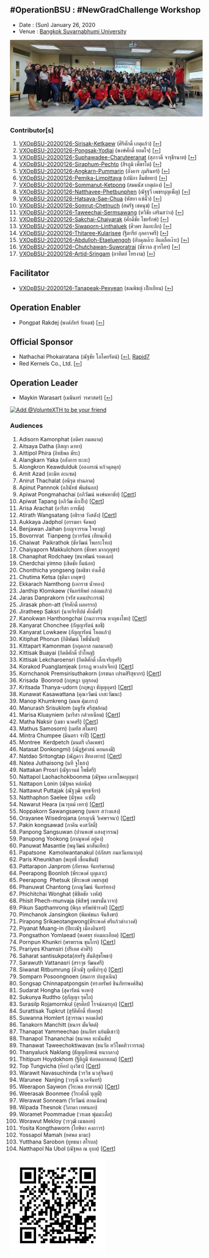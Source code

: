 ## #OperationBSU : #NewGradChallenge Workshop

+ Date : (Sun) January 26, 2020
+ Venue : [Bangkok Suvarnabhumi University](http://www.bsu.ac.th/)

[![](/OperationBSU/AfterTheMatch.jpg "#OperationBSU")](????)

### Contributor[s]

1. [VXOpBSU-20200126-Sirisak-Ketkaew](/OperationBSU/VXOpBSU-20200126-Sirisak-Ketkaew.pdf) (ศิริศักดิ์ เกตุแก้ว) [[➳](https://www.facebook.com/sirisak.k94)]
1. [VXOpBSU-20200126-Pongsak-Yodjai](/OperationBSU/VXOpBSU-20200126-Pongsak-Yodjai.pdf) (พงษ์ศักดิ์ ยอดใจ) [[➳](https://www.facebook.com/iampongsak)]
1. [VXOpBSU-20200126-Suphawadee-Charuteeranat](/OperationBSU/VXOpBSU-20200126-Suphawadee-Charuteeranat.pdf) (สุภาวดี จารุธีรนาท) [[➳](https://www.facebook.com/thdeemiss03)]
1. [VXOpBSU-20200126-Siraphum-Pechto](/OperationBSU/VXOpBSU-20200126-Siraphum-Pechto.pdf) (สิรภูมิ เพ็ชรโต) [[➳](https://www.facebook.com/SiraphumPechto)]
1. [VXOpBSU-20200126-Angkarn-Pummarin](/OperationBSU/VXOpBSU-20200126-Angkarn-Pummarin.pdf) (อังคาร ภุมรินทร์) [[➳](https://www.facebook.com/in8l00p)]
1. [VXOpBSU-20200126-Pemika-Limpittaya](/OperationBSU/VXOpBSU-20200126-Pemika-Limpittaya.pdf) (เปมิกา ลิ้มพิทยา) [[➳](https://www.facebook.com/tourlek.fisho)]
1. [VXOpBSU-20200126-Sommanut-Ketpong](/OperationBSU/VXOpBSU-20200126-Sommanut-Ketpong.pdf) (สมมนัส เกตุผ่อง) [[➳](https://www.facebook.com/tong.ketpong)]
1. [VXOpBSU-20200126-Natthavee-Phetbunphen](/OperationBSU/VXOpBSU-20200126-Natthavee-Phetbunphen.pdf) (ณัฐฐวี เพชรบุญเพ็ญ) [[➳](https://www.facebook.com/P.Phetbunphen)]
1. [VXOpBSU-20200126-Hatsaya-Sae-Chua](/OperationBSU/VXOpBSU-20200126-Hatsaya-Sae-Chua.pdf) (หัสยา แซ่ฉั่ว) [[➳](https://www.facebook.com/Note.Hatsaya)]
1. [VXOpBSU-20200126-Somrut-Chetnuch](/OperationBSU/VXOpBSU-20200126-Somrut-Chetnuch.pdf) (สมรัฐ เชตนุช) [[➳](https://www.facebook.com/somrut.chetnuch)]
1. [VXOpBSU-20200126-Taweechai-Sermsawang](/OperationBSU/VXOpBSU-20200126-Taweechai-Sermsawang.pdf) (ทวีชัย เสริมสว่าง) [[➳](https://www.facebook.com/victor.history)]
1. [VXOpBSU-20200126-Sakchai-Chaiyarak](/OperationBSU/VXOpBSU-20200126-Sakchai-Chaiyarak.pdf) (ศักดิ์ชัย ไชยรักษ์) [[➳](https://www.facebook.com/chaiyaraks)]
1. [VXOpBSU-20200126-Siwaporn-Linthaluek](/OperationBSU/VXOpBSU-20200126-Siwaporn-Linthaluek.pdf) (ศิวพร ลินทะลึก) [[➳](https://www.facebook.com/LoVeNoMoErTeAr)]
1. [VXOpBSU-20200126-Thitaree-Kularjsee](/OperationBSU/VXOpBSU-20200126-Thitaree-Kularjsee.pdf) (ฐิตารีย์ กุลอาจศรี) [[➳](https://www.facebook.com/yaipanggogii)]
1. [VXOpBSU-20200126-Abdulloh-Etaeluengoh](/OperationBSU/VXOpBSU-20200126-Abdulloh-Etaeluengoh.pdf) (อับดุลเล๊าะ อีแตลือเง๊าะ) [[➳](https://www.facebook.com/dekbacom)]
1. [VXOpBSU-20200126-Chutchawan-Suworatrai](/OperationBSU/VXOpBSU-20200126-Chutchawan-Suworatrai.pdf) (ชัชวาล สุวรไตร) [[➳](https://www.facebook.com/BakhamOil)]
1. [VXOpBSU-20200126-Artid-Sringam](/OperationBSU/VXOpBSU-20200126-Artid-Sringam.pdf) (อาทิตย์ ไทรงาม) [[➳](https://www.facebook.com/artidhui)]

## Facilitator
+ [VXOpBSU-20200126-Tanapeak-Pexyean](/OperationBSU/VXOpBSU-20200126-Tanapeak-Pexyean.pdf) (ธณพิชญ์ เป็กเยียน) [[➳](https://www.facebook.com/teerapon.pexyean)]

## Operation Enabler
+ Pongpat Rakdej (พงศ์ภัทร์ รักเดช) [[➳](https://www.facebook.com/pongpatrakdej)]

## Official Sponsor
+ Nathachai Phokairatana (ณัฐชัย โภไคยรัตน์) [[➳](https://www.facebook.com/mobiuz.pw)], [Rapid7](https://www.rapid7.com/)
+ Red Kernels Co., Ltd. [[➳](https://www.facebook.com/Red-Kernels-Co-Ltd-103726511010245/)]

## Operation Leader
+ Maykin Warasart (เมฆินทร์ วรศาสตร์) [[➳](http://mk.in.th)]

[![](https://scdn.line-apps.com/n/line_add_friends/btn/en.png "Add @VolunteXTH to be your friend")](https://lin.ee/cnIgUj4)

### Audiences

1. Adisorn Kamonphat (อดิศร กมลผาด)
1. Aitsaya Datha (อิสญา ดาทา)
1. Aittipol Phira (อิทธิพล พีระ)
1. Alangkarn Yaka (อลังการ ยะกะ)
1. Alongkron Keawdulduk (อลงกรณ์ แก้วดุลดุก)
1. Amit Azad (อะมิท อะเเซด)
1. Anirut Thachalat (อนิรุต ท่าฉลาด)
1. Apinut Pannnok (อภินัทธ์ พันธ์นอก)
1. Apiwat Pongmahachai (อภิวัฒน์ พงษ์มหาชัย) [[Cert](OperationBSU/attendance/VXOpBSU-20200126-Apiwat-Pongmahachai.pdf)]
1. Apiwat Tapang (อภิวัฒ ต๊ะเป็ง) [[Cert](OperationBSU/attendance/VXOpBSU-20200126-Apiwat-Tapang.pdf)]
1. Arisa Arachat (อาริสา อารชัต)
1. Atirath Wangsatang (อธิราช วังสตัง) [[Cert](OperationBSU/attendance/VXOpBSU-20200126-Atirath-Wangsatang.pdf)]
1. Aukkaya Jadphol (อรรฆยา จัดพล)
1. Benjawan Jaihan (เบญจวรรณ ใจหาญ)
1. Bovornrat  Tianpeng (บวรรัตน์ เทียนเพ็ง)
1. Chaiwat  Paikrathok (ชัยวัฒน์ ไพกระโทก)
1. Chaiyaporn Makkulchorn (ชัยพร มากกุญชร)
1. Chanaphat Rodchaey (ชนาพัฒน์ รอดเฉย)
1. Cherdchai yimno (เชิดชัย ยิ้มน้อย)
1. Chonthicha yongseng (ชลธิชา ย่งเส็ง)
1. Chutima Ketsa (ชุติมา เกตุษา)
1. Ekkarach Namthong (เอกราช น้ำทอง)
1. Janthip Klomkaew (จันทร์ทิพย์ กล่อมแก้ว)
1. Jaras Danprakorn (จรัส แดนประกรณ์)
1. Jirasak phon-att (จิรศักดิ์ ผลอรรถ)
1. Jiratheep Saksri (นายจิรทีปต์ ศักดิ์ศรี)
1. Kanokwan Hanthongchai (กนกวรรณ หาญธงไชย) [[Cert](OperationBSU/attendance/VXOpBSU-20200126-Kanokwan-Hanthongchai.pdf)]
1. Kanyarat Chonchee (กัญญารัตน์ ชลชี)
1. Kanyarat Lowkaew (กัญญารัตน์ โหลแก้ว)
1. Kitiphat Phonun (กิติพัฒน์ โพธิ์นันท์)
1. Kittapart Kamonman (กฤตภาส กมลมาลย์)
1. Kittisak Buayai (กิตติศักดิ์ บัวใหญ่)
1. Kittisak Lekcharoensri (กิตติศักดิ์ เล็กเจริญศรี)
1. Korakod Puanglamjeak (กรกฏ พวงลำเจียก) [[Cert](OperationBSU/attendance/VXOpBSU-20200126-Korakod-Puanglamjeak.pdf)]
1. Kornchanok Premsirisuthakorn (กรชนก เปรมสิริสุธากร) [[Cert](OperationBSU/attendance/VXOpBSU-20200126-Kornchanok-Premsirisuthakorn.pdf)]
1. Krisada  Boonrod (กฤษฎา บุญรอด)
1. Kritsada Thanya-udorn (กฤษฎา ธัญญอุดร) [[Cert](OperationBSU/attendance/VXOpBSU-20200126-Kritsada-Thanya-udorn.pdf)]
1. Kunawat Kasawattana (คุณาวัฒน์ เกสะวัฒนะ)
1. Manop Khumkreng (มนพ คุ้มเกรง)
1. Manurash Srisuklom (มนูรัช ศรีสุขล้อม)
1. Marisa Kluayniem (มาริสา กล้วยเนียม) [[Cert](OperationBSU/attendance/VXOpBSU-20200126-Marisa-Kluayniem.pdf)]
1. Matha Naksir (เมธา นาคศรี) [[Cert](OperationBSU/attendance/VXOpBSU-20200126-Matha-Naksir.pdf)]
1. Mathus Samosorn) (เมทัส สโมสร)
1. Mintra Chumpee (มินตรา จำปี) [[Cert](OperationBSU/attendance/VXOpBSU-20200126-Mintra-Chumpee.pdf)]
1. Montree  Kerdpetch (มนตรี เกิดเพชร)
1. Natasat Donkongmi) (ณัฏฐ์ศาสน์ ดอนคงมี)
1. Natdao Sritongtap (ณัฎดาว สีทองทาบ) [[Cert](OperationBSU/attendance/VXOpBSU-20200126-Natdao-Sritongtap.pdf)]
1. Natea Juthaisong (นที จูไธสง)
1. Nattakan Prosri (ณัฐกานต์ โพธิ์ศรี)
1. Nattapol Laohachokboonma (ณัฐพล เลาหโชคบุญมา)
1. Nattapon Lonin (ณัฐพล หล่อนิล)
1. Nattawut Puttajak (ณัฐวุฒิ พุทธจักร)
1. Natthaphon Saelee (นัฐพล  แซ่ลี้)
1. Nawarut Heara (ณวรุตม์ เหรา) [[Cert](OperationBSU/attendance/VXOpBSU-20200126-Nawarut-Heara.pdf)]
1. Noppakorn Sawangsaeng (นพกร สว่างแสง)
1. Orayanee Wisedrojana (อรญาณี วิเศษรจนา) [[Cert](OperationBSU/attendance/VXOpBSU-20200126-Orayanee-Wisedrojana.pdf)]
1. Pakin kongsawad (ภาคิน คงสวัสดิ์)       
1. Panpong Sangsuwan (ปานพงษ์ แสงสุวรรณ)
1. Panupong Yookong (ภาณุพงศ์ อยู่คง)
1. Panuwat Masantie (พนุวัฒน์ มาสันเทียะ)
1. Papatsone  Kamolwantanakul (ปภัสสร กมลวันทนากุล)
1. Paris Kheunkhan (พฤทธิ์ เขื่อนขันธ์)
1. Pattarapon Janprom (ภัทรพล จันทร์พรหม)
1. Peerapong Boonloh (พีระพงศ์ บุญเลาะ)
1. Peerapong  Phetsuk (พีระพงษ์ เพชรสุข)
1. Phanuwat Chantong (ภาณุวัฒน์ จันทร์ทอง)
1. Phichitchai Wonghat (พิชิตชัย วงหัส)
1. Phisit Phech-munvaja (พิสิษฐ์ เพชรมั่นวาจา)
1. Pikun Sapthamrong (พิกุล ทรัพย์ธำรงศ์) [[Cert](OperationBSU/attendance/VXOpBSU-20200126-Pikun-Sapthamrong.pdf)]
1. Pimchanok Jansingkon (พิมพ์ชนก จันสิงขร)
1. Pirapong Srikaeotangwong(พีระพงศ์ ศรีแก้วต่างวงศ์)
1. Piyanat Muang-in (ปิยะณัฐ เมืองอินทร์)
1. Pongsathon Yomlaead (พงศธร ย่อมละเอียด) [[Cert](OperationBSU/attendance/VXOpBSU-20200126-Pongsathon-Yomlaead.pdf)]
1. Pornpun Khunkri (พรพรรณ ขุนไกร) [[Cert](OperationBSU/attendance/VXOpBSU-20200126-Pornpun-Khunkri.pdf)]
1. Prariyes Khamsiri (ปริเยศ คำศิริ)
1. Saharat santisukpota(สหรัฐ สันติสุขโพธา)
1. Sarawuth Vattanasri (สราวุธ วัฒนศรี)
1. Siwanat Ritbumrung (ศิวณัฐ ฤทธิ์บำรุง) [[Cert](OperationBSU/attendance/VXOpBSU-20200126-Siwanat-Ritbumrung.pdf)]
1. Somparn Posoongnoen (สมภาร ปอสูงเนิน)
1. Songsap Chinnapatpongsin (ทรงทรัพย์ ชินภัทรพงศ์สิน)
1. Sudarat Hongha (สุดารัตน์ หงหา)
1. Sukunya Rudtho (สุกัญญา รุดโถ)
1. Surasilp Rojamornkul (สุรศิลป์ โรจน์อมรกุล) [[Cert](OperationBSU/attendance/VXOpBSU-20200126-Surasilp-Rojamornkul.pdf)]
1. Surattisak Tupkrut (สุรัติศักดิ์ ทับครุธ)
1. Suwanna Homlert (สุวรรณา หอมเลิศ)
1. Tanakorn Manchitt (ธนกร มั่นจิตต์)
1. Thanapat Yammeechao (ธนภัทร​ แย้มมีเชาว์)
1. Thanapol Thananchai (ธนาพล ทะนันชัย)
1. Thanawat Taweechoktiwavan (ธนวัต ทวีโชคทิวาวรรณ)
1. Thanyaluck Naklang (ธัญญลักษณ์ หนากลาง)
1. Thitipum Hoydokhom (ฐิติภูมิ ห้อยดอกหอม) [[Cert](OperationBSU/attendance/VXOpBSU-20200126-Thitipum-Hoydokhom.pdf)]
1. Top Tungvicha (ท๊อป ถุงวิชา) [[Cert](OperationBSU/attendance/VXOpBSU-20200126-Top-Tungvicha.pdf)]
1. Warawit Navasuchinda (วรวิช นวสุจินดา)
1. Warunee  Nanjing (วารุณี นวลจันทร์)
1. Weerapon Saywon (วีระพล สายวรณ์) [[Cert](OperationBSU/attendance/VXOpBSU-20200126-Weerapon-Saywon.pdf)]
1. Weerasak Boonmee (วีระศักดิ์ บุญมี)
1. Werawat Sonneam (วีรวัฒน์ สอนเนียม)
1. Wipada Thesnok (วิภาดา เทศนอก)
1. Woramet Poommadue (วรเมธ พุ่มมะเดื่อ)
1. Worawut Mekloy (วรวุฒิ เมฆลอย)
1. Yosita Kongthaworn (โยษิตา คงถาวร)
1. Yossapol Mamah (ยศพล มามะ)
1. Yutthana Sarobon (ยุทธนา สโรบล)
1. Natthapol Na Ubol (ณัฐพล ณ อุบล) [[Cert](OperationBSU/attendance/VXOpBSU-20200126-Natthapol-Na-Ubol.pdf)]

[![](/@VolunteXTH.png "Add @VolunteXTH to be your friend")](https://lin.ee/cnIgUj4)